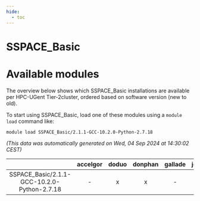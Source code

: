 ```yaml
---
hide:
  - toc
---
```


SSPACE_Basic
============

# Available modules


The overview below shows which SSPACE_Basic installations are available per HPC-UGent Tier-2cluster, ordered based on software version (new to old).

To start using SSPACE_Basic, load one of these modules using a `module load` command like:

```shell
module load SSPACE_Basic/2.1.1-GCC-10.2.0-Python-2.7.18
```

*(This data was automatically generated on Wed, 04 Sep 2024 at 14:30:02 CEST)*  

| |accelgor|doduo|donphan|gallade|joltik|shinx|skitty|
| :---: | :---: | :---: | :---: | :---: | :---: | :---: | :---: |
|SSPACE_Basic/2.1.1-GCC-10.2.0-Python-2.7.18|-|x|x|-|x|-|-|
